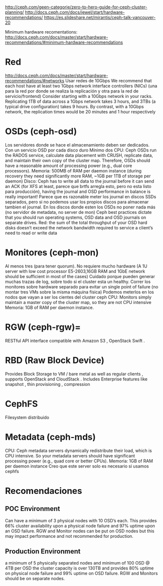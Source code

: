 http://ceph.com/geen-categorie/zero-to-hero-guide-for-ceph-cluster-planning/
http://docs.ceph.com/docs/jewel/start/hardware-recommendations/
https://es.slideshare.net/mirantis/ceph-talk-vancouver-20

Minimum hardware recomentations: http://docs.ceph.com/docs/master/start/hardware-recommendations/#minimum-hardware-recommendations

# Red
http://docs.ceph.com/docs/master/start/hardware-recommendations/#networks
Usar redes de 10Gbps
We recommend that each host have at least two 1Gbps network interface controllers (NICs) (una para la red por donde se realiza la replicación y otra para la red de servicio/frontend)
Consider starting with a 10Gbps network in your racks. Replicating 1TB of data across a 1Gbps network takes 3 hours, and 3TBs (a typical drive configuration) takes 9 hours. By contrast, with a 10Gbps network, the replication times would be 20 minutes and 1 hour respectively

# OSDs (ceph-osd)
Los servidores donde se hace el almacenamiento deben ser dedicados.
Con un servicio OSD por cada disco duro
Mínimo dos
CPU: Ceph OSDs run the RADOS service, calculate data placement with CRUSH, replicate data, and maintain their own copy of the cluster map. Therefore, OSDs should have a reasonable amount of processing power (e.g., dual core processors).
Memoria: 500MB of RAM per daemon instance (during recovery they need significantly more RAM, ~1GB per 1TB of storage per daemon)
Disco: Ceph has to write all data to the journal before it can send an ACK (for XFS at least, parece que brtfs arregla esto, pero no esta listo para producción), having the journal and OSD performance in balance is really important!
Parece que es razonable meter los journal en discos SSDs separados, pero si no podemos usar los propios discos para almacenar tambien el journal.
En los discos donde esten los OSDs no poner nada más (no servidor de metadata, no server de mon)
Ceph best practices dictate that you should run operating systems, OSD data and OSD journals on separate drives.
Red: the sum of the total throughput of your OSD hard disks doesn’t exceed the network bandwidth required to service a client’s need to read or write data


# Monitores (ceph-mon)
Al menos tres (para tener quorum).
No requiere mucho hardware (A 1U server with low cost processor E5-2603,16GB RAM and 1GbE network should be sufficient in most of the cases)
Cuidado porque pueden generar muchas trazas de log, sobre todo si el cluster esta un healthy.
Correr los monitores sobre hardware separado para evitar un single point of failure (no montar tres VMs sobre la misma máquina física)
Podemos meterlos en los nodos que vayan a ser los cientes del cluster ceph
CPU: Monitors simply maintain a master copy of the cluster map, so they are not CPU intensive
Memoria: 1GB of RAM per daemon instance.



# RGW (ceph-rgw)=
RESTful API interface compatible with Amazon S3 , OpenStack Swift .

# RBD (Raw Block Device)
Provides Block Storage to VM / bare metal as well as regular clients , supports OpenStack and CloudStack . Includes Enterprise features like snapshot , thin provisioning , compression

# CephFS
Filesystem distribuido

# Metadata (ceph-mds)
CPU: Ceph metadata servers dynamically redistribute their load, which is CPU intensive. So your metadata servers should have significant processing power (e.g., quad core or better CPUs).
Memoria: 1GB of RAM per daemon instance
Creo que este server solo es necesario si usamos cephfs


# Recomendaciones

## POC Environment
Can have a minimum of 3 physical nodes with 10 OSD’s each. This provides 66% cluster availability upon a physical node failure and 97% uptime upon an OSD failure. RGW and Monitor nodes can be put on OSD  nodes but this may impact performance  and not recommended for production.

## Production Environment
a minimum of 5 physically separated nodes and minimum of 100 OSD @ 4TB per OSD the cluster capacity is over 130TB  and provides 80% uptime on physical node failure and 99% uptime on OSD failure. RGW and Monitors should be on separate nodes.
